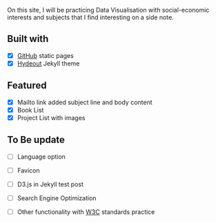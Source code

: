 On this site, I will be practicing Data Visualisation with social-economic interests and subjects that I find interesting on a side note.

Built with
----
- [x] [GitHub](https://pages.github.com/) static pages
- [x] [Hydeout](https://fongandrew.github.io/hydeout/) Jekyll theme

Featured
----
- [x] Mailto link added subject line and body content
- [x] Book List 
- [x] Project List with images

To Be update
----
- [ ] Language option
- [ ] Favicon
- [ ] D3.js in Jekyll test post
- [ ] Search Engine Optimization
- [ ] Other functionality with [W3C](https://www.w3.org/standards/) standards practice

